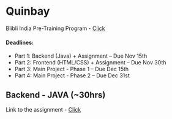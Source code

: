 # Quinbay
Blibli India Pre-Training Program - [Click](https://codewithharsh.notion.site/Blibli-India-Pre-Training-Program-12343d81da9b8014ac18f7583e43a59e)

#### Deadlines:
- Part 1: Backend (Java) + Assignment – Due Nov 15th
- Part 2: Frontend (HTML/CSS) + Assignment – Due Nov 30th
- Part 3: Main Project - Phase 1 – Due Dec 15th
- Part 4: Main Project - Phase 2 – Due Dec 31st

## Backend - JAVA (~30hrs)
Link to the assignment - [Click]()
